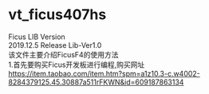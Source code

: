 # vt_ficus407hs
Ficus LIB Version <br>
2019.12.5 Release Lib-Ver1.0 <br>
该文件主要介绍FicusF4的使用方法 <br>
1.首先要购买Ficus开发板进行编程,购买网址 <br> https://item.taobao.com/item.htm?spm=a1z10.3-c.w4002-8284379125.45.30887a511rFKWN&id=609187863134 <br>